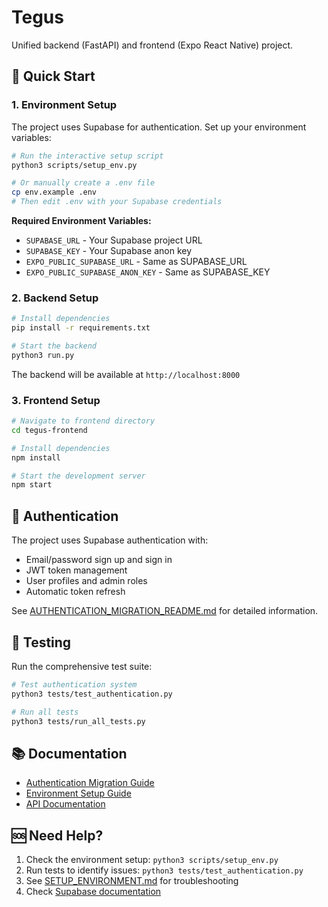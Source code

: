 # Tegus

Unified backend (FastAPI) and frontend (Expo React Native) project.

## 🚀 Quick Start

### 1. Environment Setup

The project uses Supabase for authentication. Set up your environment variables:

```bash
# Run the interactive setup script
python3 scripts/setup_env.py

# Or manually create a .env file
cp env.example .env
# Then edit .env with your Supabase credentials
```

**Required Environment Variables:**
- `SUPABASE_URL` - Your Supabase project URL
- `SUPABASE_KEY` - Your Supabase anon key
- `EXPO_PUBLIC_SUPABASE_URL` - Same as SUPABASE_URL
- `EXPO_PUBLIC_SUPABASE_ANON_KEY` - Same as SUPABASE_KEY

### 2. Backend Setup

```bash
# Install dependencies
pip install -r requirements.txt

# Start the backend
python3 run.py
```

The backend will be available at `http://localhost:8000`

### 3. Frontend Setup

```bash
# Navigate to frontend directory
cd tegus-frontend

# Install dependencies
npm install

# Start the development server
npm start
```

## 🔐 Authentication

The project uses Supabase authentication with:
- Email/password sign up and sign in
- JWT token management
- User profiles and admin roles
- Automatic token refresh

See [AUTHENTICATION_MIGRATION_README.md](AUTHENTICATION_MIGRATION_README.md) for detailed information.

## 🧪 Testing

Run the comprehensive test suite:

```bash
# Test authentication system
python3 tests/test_authentication.py

# Run all tests
python3 tests/run_all_tests.py
```

## 📚 Documentation

- [Authentication Migration Guide](AUTHENTICATION_MIGRATION_README.md)
- [Environment Setup Guide](SETUP_ENVIRONMENT.md)
- [API Documentation](api/README.md)

## 🆘 Need Help?

1. Check the environment setup: `python3 scripts/setup_env.py`
2. Run tests to identify issues: `python3 tests/test_authentication.py`
3. See [SETUP_ENVIRONMENT.md](SETUP_ENVIRONMENT.md) for troubleshooting
4. Check [Supabase documentation](https://supabase.com/docs)
